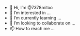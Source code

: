 - 👋 Hi, I’m @7378mitoo
- 👀 I’m interested in ...
- 🌱 I’m currently learning ...
- 💞️ I’m looking to collaborate on ...
- 📫 How to reach me ...

<!---
7378mitoo/7378mitoo is a ✨ special ✨ repository because its `README.md` (this file) appears on your GitHub profile.
You can click the Preview link to take a look at your changes.
--->
